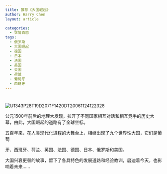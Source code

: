 ```yaml
---
title: 推荐《大国崛起》
author: Harry Chen
layout: article

categories:
  - 世情百态
tags:
  - 俄罗斯
  - 大国崛起
  - 德国
  - 日本
  - 法国
  - 美国
  - 英国
  - 荷兰
  - 葡萄牙
  - 西班牙
---
```

# 

![U1343P28T19D2071F1420DT20061124122328][1]

  公元1500年前后的地理大发现，拉开了不同国家相互对话和相互竞争的历史大幕，由此，大国崛起的道路有了全球坐标。

  五百年来，在人类现代化进程的大舞台上，相继出现了九个世界性大国，它们是葡萄

  牙、西班牙、荷兰、英国、法国、德国、日本、俄罗斯和美国。

  大国兴衰更替的故事，留下了各具特色的发展道路和经验教训，启迪着今天，也影响着未来……

   [1]: http://www.roybit.com/wp-content/uploads/2011/08/U1343P28T19D2071F1420DT20061124122328_thumb.jpg (U1343P28T19D2071F1420DT20061124122328)
